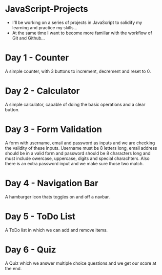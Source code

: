 # JavaScript-Projects

* I'll be working on a series of projects in JavaScript to solidify my learning and practice my skills...
* At the same time I want to become more familiar with the workflow of Git and Github...

# Day 1 - Counter
A simple counter, with 3 buttons to increment, decrement and reset to 0. 

# Day 2 - Calculator
A simple calculator, capable of doing the basic operations and a clear button.

# Day 3 - Form Validation
A form with username, email and password as inputs and we are checking the validity of these inputs.
Username must be 8 letters long, email address should be in a valid form and password should be 8 characters long and must include owercase, uppercase, digits and special charachters. Also there is an extra password input and we make sure those two match.

# Day 4 - Navigation Bar
A hamburger icon thats toggles on and off a navbar.

# Day 5 - ToDo List
A ToDo list in which we can add and remove items.

# Day 6 - Quiz
A Quiz which we answer multiple choice questions and we get our score at the end.